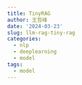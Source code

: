 ```yaml
---
title: TinyRAG
author: 王哲峰
date: '2024-03-23'
slug: llm-rag-tiny-rag
categories:
  - nlp
  - deeplearning
  - model
tags:
  - model
---
```



